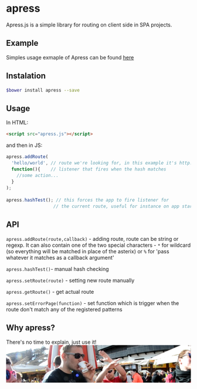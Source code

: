 # apress
Apress.js is a simple library for routing on client side in SPA projects.

## Example
Simples usage exmaple of Apress can be found [here](http://wojtekw92.github.io/apress/example)


## Instalation
```bash
$bower install apress --save
```

## Usage
In HTML:
```html
<script src="apress.js"></script>
```

and then in JS:
```javascript
apress.addRoute(
  'hello/world', // route we're looking for, in this example it's http://mysite.com/hello/world
  function(){    // listener that fires when the hash matches
    //some action...
  }
);

apress.hashTest(); // this forces the app to fire listener for
                  // the current route, useful for instance on app startup
```


## API
`apress.addRoute(route,callback)` - adding route, route can be string or regexp. It can also contain one of the two special characters - `*` for wildcard (so everything will be matched in place of the asterix) or `%` for 'pass whatever it matches as a callback argument'

`apress.hashTest()`- manual hash checking

`apress.setRoute(route)` - setting new route manually

`apress.getRoute()` - get actual route

`apress.setErrorPage(function)` - set function which is trigger when the route don't match any of the registered patterns


## Why apress?
There's no time to explain, just use it!
![Apres-ski Livigno](img.png)
